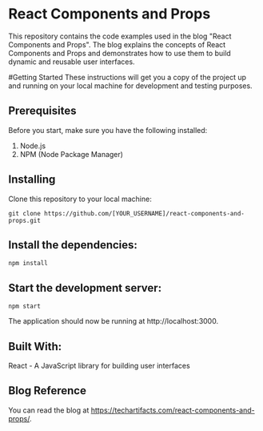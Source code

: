 # React Components and Props

This repository contains the code examples used in the blog "React Components and Props". The blog explains the concepts of React Components and Props and demonstrates how to use them to build dynamic and reusable user interfaces.

#Getting Started
These instructions will get you a copy of the project up and running on your local machine for development and testing purposes.

## Prerequisites

Before you start, make sure you have the following installed:
1. Node.js
2. NPM (Node Package Manager)

## Installing
Clone this repository to your local machine:

```
git clone https://github.com/[YOUR_USERNAME]/react-components-and-props.git
```

## Install the dependencies:

```
npm install
```

## Start the development server:

```
npm start
```

The application should now be running at http://localhost:3000.

## Built With:
React - A JavaScript library for building user interfaces

## Blog Reference
You can read the blog at https://techartifacts.com/react-components-and-props/.